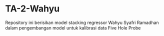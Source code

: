 # TA-2-Wahyu
Repository ini berisikan model stacking regressor Wahyu Syafri Ramadhan dalam pengembangan model untuk kalibrasi data Five Hole Probe
